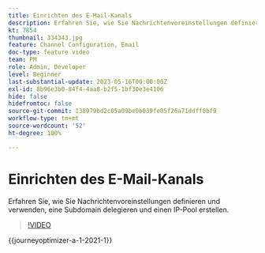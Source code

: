 ```yaml
---
title: Einrichten des E-Mail-Kanals
description: Erfahren Sie, wie Sie Nachrichtenvoreinstellungen definieren und verwenden, eine Subdomain delegieren und einen IP-Pool erstellen.
kt: 7854
thumbnail: 334343.jpg
feature: Channel Configuration, Email
doc-type: feature video
team: PM
role: Admin, Developer
level: Beginner
last-substantial-update: 2023-05-16T00:00:00Z
exl-id: 8b96e3b0-84f4-4aa8-b2f5-1bf30e3e4106
hide: false
hidefromtoc: false
source-git-commit: 138979bd2c05a09be0b039fe05f26a71ddff0bf9
workflow-type: tm+mt
source-wordcount: '52'
ht-degree: 100%

---
```


# Einrichten des E-Mail-Kanals

Erfahren Sie, wie Sie Nachrichtenvoreinstellungen definieren und verwenden, eine Subdomain delegieren und einen IP-Pool erstellen.

>[!VIDEO](https://video.tv.adobe.com/v/334343?quality=12&learn=on)

{{journeyoptimizer-a-1-2021-1}}

